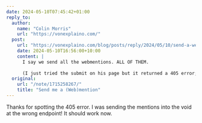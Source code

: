 ```yaml
---
date: 2024-05-10T07:45:42+01:00
reply_to:
  author:
    name: "Colin Morris"
    url: "https://vonexplaino.com/"
  post:
    url: "https://vonexplaino.com/blog/posts/reply/2024/05/10/send-a-webmention-pass-it-on.html"
    date: 2024-05-10T16:56:00+10:00
    content: |
      I say we send all the webmentions. ALL OF THEM. 
      
      (I just tried the submit on his page but it returned a 405 error; so if you need a manual tool try mention.tech)
  original:
    url: "/note/1715258267/"
    title: "Send me a (Web)mention"
---
```


Thanks for spotting the 405 error. I was sending the mentions into the void at the wrong endpoint! It should work now.